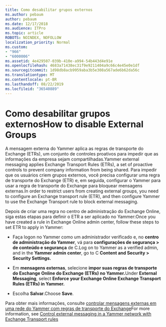 ```yaml
---
title: Como desabilitar grupos externos
ms.author: pebaum
author: pebaum
ms.date: 12/17/2018
ms.audience: ITPro
ms.topic: article
ROBOTS: NOINDEX, NOFOLLOW
localization_priority: Normal
ms.custom:
- "966"
- "6000006"
ms.assetid: 4e429507-039b-410e-a994-54b443d4e91e
ms.openlocfilehash: 4683a71438ec31f9e9211404a9c66c4e45e0e1df
ms.sourcegitcommit: 1d98db8acb9959aba3b5e308a567ade6b62da56c
ms.translationtype: MT
ms.contentlocale: pt-BR
ms.lasthandoff: 08/22/2019
ms.locfileid: "36540889"
---
```

# <a name="how-to-disable-external-groups"></a><span data-ttu-id="76624-102">Como desabilitar grupos externos</span><span class="sxs-lookup"><span data-stu-id="76624-102">How to disable External Groups</span></span>

<span data-ttu-id="76624-103">A mensagem externa do Yammer aplica as regras de transporte do Exchange (ETRs), um conjunto de controles proativos para impedir que as informações da empresa sejam compartilhadas.</span><span class="sxs-lookup"><span data-stu-id="76624-103">Yammer external messaging applies Exchange Transport Rules (ETRs), a set of proactive controls to prevent company information from being shared.</span></span> <span data-ttu-id="76624-104">Para impedir que os usuários criem grupos externos, você precisa configurar uma regra de transporte do Exchange (ETR) e, em seguida, configurar o Yammer para usar a regra de transporte do Exchange para bloquear mensagens externas.</span><span class="sxs-lookup"><span data-stu-id="76624-104">In order to restrict users from creating external groups, you need to configure an Exchange transport rule (ETR), and then configure Yammer to use the Exchange Transport rule to block external messaging.</span></span>
  
<span data-ttu-id="76624-105">Depois de criar uma regra no centro de administração do Exchange Online, siga estas etapas para definir o ETR a ser aplicado no Yammer:</span><span class="sxs-lookup"><span data-stu-id="76624-105">Once you have created a rule in Exchange Online admin center, follow these steps to set ETR to apply in Yammer:</span></span>
  
- <span data-ttu-id="76624-106">Faça logon no Yammer como um administrador verificado e, no **centro de administração do Yammer**, vá para **configurações de segurança \> de conteúdo e segurança** de C.</span><span class="sxs-lookup"><span data-stu-id="76624-106">Log on to Yammer as a verified admin, and in the **Yammer admin center**, go to C **Content and Security \> Security Settings.**</span></span>

- <span data-ttu-id="76624-107">Em **mensagens externas**, selecione **impor suas regras de transporte do Exchange Online do Exchange (ETRs) no Yammer.**</span><span class="sxs-lookup"><span data-stu-id="76624-107">Under **External Messaging**, select **Enforce your Exchange Online Exchange Transport Rules (ETRs) in Yammer.**</span></span>

- <span data-ttu-id="76624-108">Escolha **Salvar**.</span><span class="sxs-lookup"><span data-stu-id="76624-108">Choose **Save**.</span></span>

<span data-ttu-id="76624-109">Para obter mais informações, consulte [controlar mensagens externas em uma rede do Yammer com regras de transporte do Exchange](https://support.office.com/article/Control-external-messaging-in-a-Yammer-network-with-Exchange-Transport-Rules-f8fd6403-c8f3-4307-9230-65304d6000d9)</span><span class="sxs-lookup"><span data-stu-id="76624-109">For more information, see [Control external messaging in a Yammer network with Exchange Transport rules](https://support.office.com/article/Control-external-messaging-in-a-Yammer-network-with-Exchange-Transport-Rules-f8fd6403-c8f3-4307-9230-65304d6000d9)</span></span>
  